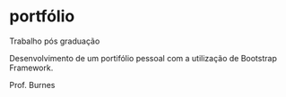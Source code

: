 # portfólio
Trabalho pós graduação

Desenvolvimento de um portifólio pessoal com a utilização de Bootstrap Framework.

Prof. Burnes
